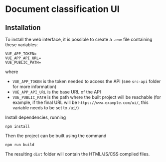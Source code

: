 # Document classification UI

## Installation
To install the web interface, it is possible to create a `.env` file containing these variables:

```
VUE_APP_TOKEN=
VUE_APP_API_URL=
VUE_PUBLIC_PATH=
```

where

* `VUE_APP_TOKEN` is the token needed to access the API (see `src-api` folder for more information)
* `VUE_APP_API_URL` is the base URL of the API
* `VUE_PUBLIC_PATH` is the path where the built project will be reachable
  (for example, if the final URL will be `https://www.example.com/ui/`,
  this variable needs to be set to `/ui/`)

Install dependencies, running
```
npm install
```

Then the project can be built using the command
```
npm run build
```

The resulting `dist` folder will contain the HTML/JS/CSS compiled files.